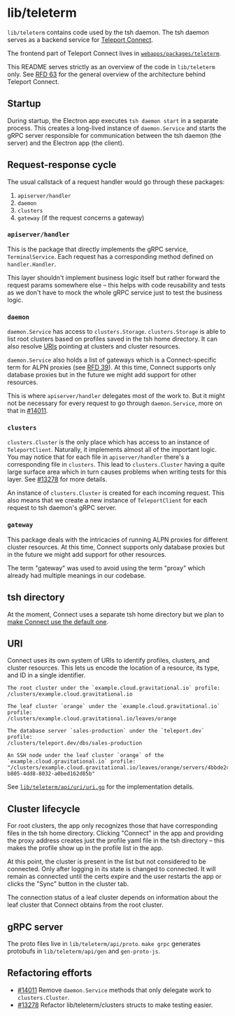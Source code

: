 # lib/teleterm

`lib/teleterm` contains code used by the tsh daemon. The tsh daemon serves as a backend service for
[Teleport Connect](https://goteleport.com/connect/).

The frontend part of Teleport Connect lives in
[`webapps/packages/teleterm`](https://github.com/gravitational/webapps/tree/master/packages/teleterm).

This README serves strictly as an overview of the code in `lib/teleterm` only. See [RFD
63](/rfd/0063-teleport-terminal.md) for the general overview of the architecture behind Teleport
Connect.

## Startup

During startup, the Electron app executes `tsh daemon start` in a separate process. This creates a
long-lived instance of `daemon.Service` and starts the gRPC server responsible for communication
between the tsh daemon (the server) and the Electron app (the client).


## Request-response cycle

The usual callstack of a request handler would go through these packages:

1. `apiserver/handler`
2. `daemon`
3. `clusters`
4. `gateway` (if the request concerns a gateway)

### `apiserver/handler`

This is the package that directly implements the gRPC service, `TerminalService`. Each request has a
corresponding method defined on `handler.Handler`.

This layer shouldn't implement business logic itself but rather forward the request params somewhere
else – this helps with code reusability and tests as we don't have to mock the whole gRPC service
just to test the business logic.

### `daemon`

`daemon.Service` has access to `clusters.Storage`. `clusters.Storage` is able to list root clusters
based on profiles saved in the tsh home directory. It can also resolve [URIs](#URI) pointing at
clusters and cluster resources.

`daemon.Service` also holds a list of gateways which is a Connect-specific term for ALPN proxies
(see [RFD 39](/rfd/0039-sni-alpn-teleport-proxy-routing.md)). At this time, Connect supports only
database proxies but in the future we might add support for other
resources.

This is where `apiserver/handler` delegates most of the work to. But it might not be necessary for
every request to go through `daemon.Service`, more on that in
[#14011](https://github.com/gravitational/teleport/issues/14011).

### `clusters`

`clusters.Cluster` is the only place which has access to an instance of `TeleportClient`. Naturally,
it implements almost all of the important logic. You may notice that for each file in
`apiserver/handler` there's a corresponding file in `clusters`. This lead to `clusters.Cluster`
having a quite large surface area which in turn causes problems when writing tests for this layer.
See [#13278](https://github.com/gravitational/teleport/issues/13278) for more details.

An instance of `clusters.Cluster` is created for each incoming request. This also means that we
create a new instance of `TeleportClient` for each request to tsh daemon's gRPC server.

### `gateway`

This package deals with the intricacies of running ALPN proxies for different cluster resources. At
this time, Connect supports only database proxies but in the future we might add support for other
resources.

The term "gateway" was used to avoid using the term "proxy" which already had multiple meanings in
our codebase.

## tsh directory

At the moment, Connect uses a separate tsh home directory but we plan to [make Connect use the
default one](https://github.com/gravitational/webapps.e/issues/295).

## URI

Connect uses its own system of URIs to identify profiles, clusters, and cluster resources. This lets
us encode the location of a resource, its type, and ID in a single identifier.

```
The root cluster under the `example.cloud.gravitational.io` profile:
/clusters/example.cloud.gravitational.io

The leaf cluster `orange` under the `example.cloud.gravitational.io` profile:
/clusters/example.cloud.gravitational.io/leaves/orange

The database server `sales-production` under the `teleport.dev` profile:
/clusters/teleport.dev/dbs/sales-production

An SSH node under the leaf cluster `orange` of the `example.cloud.gravitational.io` profile:
"/clusters/example.cloud.gravitational.io/leaves/orange/servers/4bbde2c9-b805-4dd8-8032-a0bed162d85b"
```

See [`lib/teleterm/api/uri/uri.go`](/lib/teleterm/api/uri/uri.go) for the implementation details.


## Cluster lifecycle

For root clusters, the app only recognizes those that have corresponding files in the tsh home
directory. Clicking "Connect" in the app and providing the proxy address creates just the profile
yaml file in the tsh directory – this makes the profile show up in the profile list in the app.

At this point, the cluster is present in the list but not considered to be connected. Only after
logging in its state is changed to connected. It will remain as connected until the certs expire and
the user restarts the app or clicks the "Sync" button in the cluster tab.

The connection status of a leaf cluster depends on information about the leaf cluster that Connect
obtains from the root cluster.

## gRPC server

The proto files live in `lib/teleterm/api/proto`. `make grpc` generates protobufs in
`lib/teleterm/api/gen` and `gen-proto-js`.

## Refactoring efforts

* [#14011](https://github.com/gravitational/teleport/issues/14011) Remove `daemon.Service` methods
  that only delegate work to `clusters.Cluster`.
* [#13278](https://github.com/gravitational/teleport/issues/13278) Refactor lib/teleterm/clusters
  structs to make testing easier.
